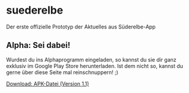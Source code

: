 # suederelbe

Der erste offizielle Prototyp der Aktuelles aus Süderelbe-App

## Alpha: Sei dabei!

Wurdest du ins Alphaprogramm eingeladen, so kannst du sie dir ganz exklusiv im Google Play Store herunterladen. Ist dem nicht so, kannst du gerne über diese Seite mal reinschnuppern! ;)

[Download: APK-Datei (Version 1.1)](https://flutter.dev/docs/get-started/codelab)
